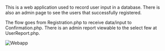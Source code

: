 This is a web application used to record user input in a database. There is also an admin page to see the users that successfully registered. 

The flow goes from Registration.php to receive data/input to Confirmation.php.
There is an admin report viewable to the select few at UserReport.php.

![Webapp](https://i.imgur.com/JAgjmLd.png)
